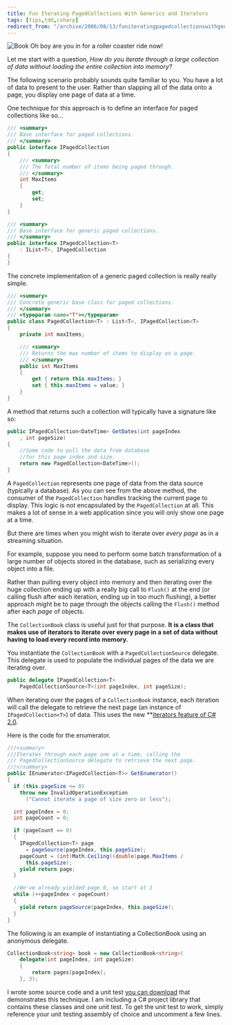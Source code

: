 ```yaml
---
title: Fun Iterating PagedCollections With Generics and Iterators
tags: [tips,tdd,csharp]
redirect_from: "/archive/2006/08/13/funiteratingpagedcollectionswithgenericsanditerators.aspx/"
---
```


![Book](https://haacked.com/images/IteratingABookofPagedCollectionsUsingIte_55B/BlankBook_thumb.jpg)
Oh boy are you in for a roller coaster ride now!

Let me start with a question, *How do you iterate through a large
collection of data without loading the entire collection into memory?*

The following scenario probably sounds quite familiar to you. You have a
lot of data to present to the user. Rather than slapping all of the data
onto a page, you display one page of data at a time.

One technique for this approach is to define an interface for paged
collections like so...

```csharp
/// <summary>
/// Base interface for paged collections.
/// </summary>
public interface IPagedCollection
{
    /// <summary>
    /// The Total number of items being paged through.
    /// </summary>
    int MaxItems
    {
        get;
        set;
    }
}

/// <summary>
/// Base interface for generic paged collections.
/// </summary>
public interface IPagedCollection<T> 
    : IList<T>, IPagedCollection
{ 
}
```

The concrete implementation of a generic paged collection is really
really simple.

```csharp
/// <summary>
/// Concrete generic base class for paged collections.
/// </summary>
/// <typeparam name="T"></typeparam>
public class PagedCollection<T> : List<T>, IPagedCollection<T>
{
    private int maxItems;

    /// <summary>
    /// Returns the max number of items to display on a page.
    /// </summary>
    public int MaxItems
    {
        get { return this.maxItems; }
        set { this.maxItems = value; }
    }
}
```

A method that returns such a collection will typically have a signature
like so:

```csharp
public IPagedCollection<DateTime> GetDates(int pageIndex
    , int pageSize)
{
    //Some code to pull the data from database 
    //for this page index and size.
    return new PagedCollection<DateTime>();
}
```

A `PagedCollection` represents one page of data from the data source
(typically a database). As you can see from the above method, the
consumer of the `PagedCollection` handles tracking the current page to
display. This logic is not encapsulated by the `PagedCollection` at all.
This makes a lot of sense in a web application since you will only show
one page at a time.

But there are times when you might wish to iterate over *every page* as
in a streaming situation.

For example, suppose you need to perform some batch transformation of a
large number of objects stored in the database, such as serializing
every object into a file.

Rather than pulling every object into memory and then iterating over the
huge collection ending up with a really big call to `Flush()` at the end
(or calling flush after each iteration, ending up in too much flushing),
a better approach might be to page through the objects calling the
`Flush()` method after each *page* of objects.

The `CollectionBook` class is useful just for that purpose. **It is a
class that makes use of iterators to iterate over every page in a set of
data without having to load every record into memory.**

You instantiate the `CollectionBook` with a `PagedCollectionSource`
delegate. This delegate is used to populate the individual pages of the
data we are iterating over.

```csharp
public delegate IPagedCollection<T> 
    PagedCollectionSource<T>(int pageIndex, int pageSize);
```

When iterating over the pages of a `CollectionBook` instance, each
iteration will call the delegate to retrieve the next page (an instance
of `IPagedCollection<T>`) of data. This uses the new **[iterators
feature of C#
2.0](http://msdn2.microsoft.com/en-us/library/dscyy5s0.aspx "Iterators on MSDN").

Here is the code for the enumerator.

```csharp
///<summary>
///Iterates through each page one at a time, calling the 
/// PagedCollectionSource delegate to retrieve the next page.
///</summary>
public IEnumerator<IPagedCollection<T>> GetEnumerator()
{
  if (this.pageSize <= 0)
    throw new InvalidOperationException
      ("Cannot iterate a page of size zero or less");

  int pageIndex = 0;
  int pageCount = 0;

  if (pageCount == 0)
  {
    IPagedCollection<T> page 
      = pageSource(pageIndex, this.pageSize);
    pageCount = (int)Math.Ceiling((double)page.MaxItems / 
      this.pageSize);
    yield return page;
  }

  //We've already yielded page 0, so start at 1
  while (++pageIndex < pageCount)
  {
    yield return pageSource(pageIndex, this.pageSize);
  }
}
```

The following is an example of instantiating a CollectionBook using an
anonymous delegate.

```csharp
CollectionBook<string> book = new CollectionBook<string>(
    delegate(int pageIndex, int pageSize)
    {
        return pages[pageIndex];
    }, 3);
```

I wrote some source code and a unit test [you can
download](http://tools.veloc-it.com/tabid/58/grm2id/8/Default.aspx "CollectionBook Code Sample")
that demonstrates this technique. I am including a C# project library
that contains these classes and one unit test. To get the unit test to
work, simply reference your unit testing assembly of choice and
uncomment a few lines.
